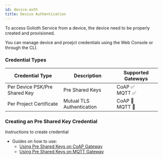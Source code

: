 ```yaml
---
id: device-auth
title: Device Authentication
---
```


To access Golioth Service from a device, the device need to be properly created and provisioned.

You can manage device and proejct credentials using the Web Console or through the CLI.

### Credential Types

| Credential Type               | Description               | Supported Gateways    |
| ----------------------------- | ------------------------- | --------------------- |
| Per Device PSK/Pre Shared Key | Pre Shared Keys           | CoAP ✅ <br/> MQTT ✅ |
| Per Project Certificate       | Mutual TLS Authentication | CoAP 🚧 <br/> MQTT 🚧 |

### Creating an Pre Shared Key Credential

Instructions to create credential

- Guides on how to use:
  - [Using Pre Shared Keys on CoAP Gateway](/reference/protocols/coap/auth)
  - [Using Pre Shared Keys on MQTT Gateway](/reference/protocols/mqtt/auth)
